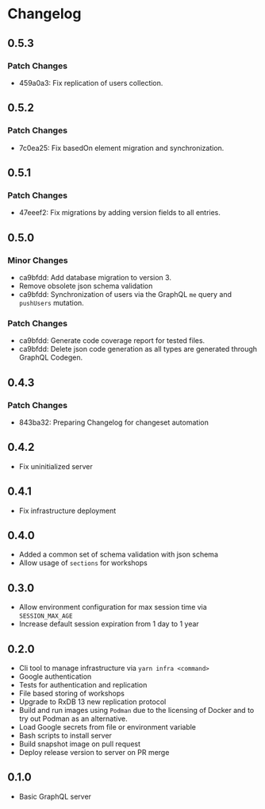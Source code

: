 # Changelog

## 0.5.3

### Patch Changes

- 459a0a3: Fix replication of users collection.

## 0.5.2

### Patch Changes

- 7c0ea25: Fix basedOn element migration and synchronization.

## 0.5.1

### Patch Changes

- 47eeef2: Fix migrations by adding version fields to all entries.

## 0.5.0

### Minor Changes

- ca9bfdd: Add database migration to version 3.
- Remove obsolete json schema validation
- ca9bfdd: Synchronization of users via the GraphQL `me` query and `pushUsers` mutation.

### Patch Changes

- ca9bfdd: Generate code coverage report for tested files.
- ca9bfdd: Delete json code generation as all types are generated through GraphQL Codegen.

## 0.4.3

### Patch Changes

- 843ba32: Preparing Changelog for changeset automation

## 0.4.2

- Fix uninitialized server

## 0.4.1

- Fix infrastructure deployment

## 0.4.0

- Added a common set of schema validation with json schema
- Allow usage of `sections` for workshops

## 0.3.0

- Allow environment configuration for max session time via `SESSION_MAX_AGE`
- Increase default session expiration from 1 day to 1 year

## 0.2.0

- Cli tool to manage infrastructure via `yarn infra <command>`
- Google authentication
- Tests for authentication and replication
- File based storing of workshops
- Upgrade to RxDB 13 new replication protocol
- Build and run images using `Podman` due to the licensing of Docker and to try out Podman as an alternative.
- Load Google secrets from file or environment variable
- Bash scripts to install server
- Build snapshot image on pull request
- Deploy release version to server on PR merge

## 0.1.0

- Basic GraphQL server
